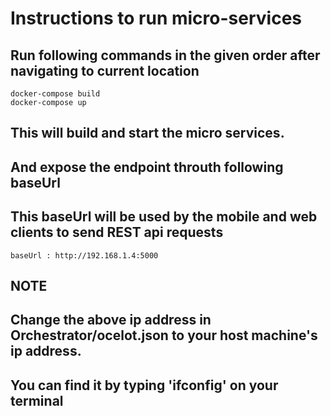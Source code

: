 # Instructions to run micro-services
## Run following commands in the given order after navigating to current location

	docker-compose build
	docker-compose up

## This will build and start the micro services.
## And expose the endpoint throuth following baseUrl
## This baseUrl will be used by the mobile and web clients to send REST api requests

	baseUrl : http://192.168.1.4:5000

## NOTE
## Change the above ip address in Orchestrator/ocelot.json to your host machine's ip address.
## You can find it by typing 'ifconfig' on your terminal
